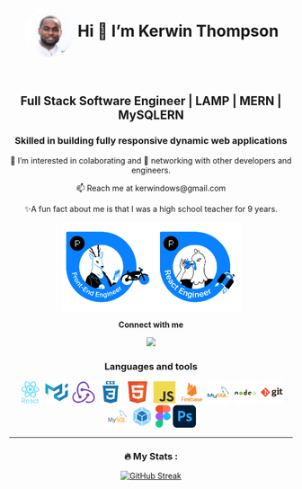 
 
<h1 align="center"><img align="center" style="border-radius:50%" src="https://github.com/Kerwindows/Kerwindows/blob/main/files/me.png" height=90> Hi 👋 I’m Kerwin Thompson</h1></p>
 <p align="center"> <img src="https://komarev.com/ghpvc/?username=kerwindows&style=flat-square&color=blue" alt=""/></p>

<h2 align="center">Full Stack Software Engineer | LAMP | MERN | MySQLERN </h2>
<h3 align="center">Skilled in building fully responsive dynamic web applications</h3>

<p align="center"> 👀 I’m interested in colaborating and 💞️ networking with other developers and engineers.</p>
<p align="center">📫 Reach me at kerwindows@gmail.com</p>
<p align="center"> ✨A fun fact about me is that I was a high school teacher for 9 years.</p>

<p align="center">
  <img align="center" src="https://github.com/Kerwindows/Kerwindows/blob/main/files/front-end.png" height=160><img align="center" src="https://github.com/Kerwindows/Kerwindows/blob/main/files/react-dev.png" height=160>
  </p>


<p align="center"><b>Connect with me</b> </p>

<p align="center"><img src="https://img.shields.io/badge/LinkedIn-Kerwindows-blue"></p>

<h3 align="center">Languages and tools</h3>

<div align="center">
  <img src="https://github.com/devicons/devicon/blob/master/icons/react/react-original-wordmark.svg" title="React" alt="React" width="40" height="40"/>&nbsp;
  <img src="https://github.com/devicons/devicon/blob/master/icons/materialui/materialui-original.svg" title="Material UI" alt="Material UI" width="40" height="40"/>&nbsp;
  <img src="https://github.com/devicons/devicon/blob/master/icons/redux/redux-original.svg" title="Redux" alt="Redux " width="40" height="40"/>&nbsp;
  <img src="https://github.com/devicons/devicon/blob/master/icons/css3/css3-plain-wordmark.svg"  title="CSS3" alt="CSS" width="40" height="40"/>&nbsp;
  <img src="https://github.com/devicons/devicon/blob/master/icons/html5/html5-original.svg" title="HTML5" alt="HTML" width="40" height="40"/>&nbsp;
  <img src="https://github.com/devicons/devicon/blob/master/icons/javascript/javascript-original.svg" title="JavaScript" alt="JavaScript" width="40" height="40"/>&nbsp;
  <img src="https://github.com/devicons/devicon/blob/master/icons/firebase/firebase-plain-wordmark.svg" title="Firebase" alt="Firebase" width="40" height="40"/>&nbsp;
  <img src="https://github.com/devicons/devicon/blob/master/icons/mysql/mysql-original-wordmark.svg" title="MySQL"  alt="MySQL" width="40" height="40"/>&nbsp;
  <img src="https://github.com/devicons/devicon/blob/master/icons/nodejs/nodejs-original-wordmark.svg" title="NodeJS" alt="NodeJS" width="40" height="40"/>&nbsp;
  <img src="https://github.com/devicons/devicon/blob/master/icons/git/git-original-wordmark.svg" title="Git" **alt="Git" width="40" height="40"/>
 <img  title='Photoshop' src="https://github.com/Kerwindows/Kerwindows/blob/main/files/mysql.png" height=40> 
 <img  title='Webpack' src="https://github.com/Kerwindows/Kerwindows/blob/main/files/webpack.png" height=40> 
 <img  title='Figma' src="https://github.com/Kerwindows/Kerwindows/blob/main/files/figma.svg" height=40> 
  <img  title='Photoshop' src="https://github.com/Kerwindows/Kerwindows/blob/main/files/photoshop.svg" height=40> 
</div>
<hr/>
<div align="center">
 
### :fire: My Stats :
[![GitHub Streak](http://github-readme-streak-stats.herokuapp.com?user=kerwindows&theme=dark&background=000000)](https://git.io/streak-stats)
 
</div>
<!---
Kerwindows/Kerwindows is a ✨ special ✨ repository because its `README.md` (this file) appears on your GitHub profile.
You can click the Preview link to take a look at your changes.
--->
